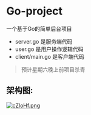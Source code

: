 # Go-project
一个基于Go的简单后台项目
* server.go 是服务端代码
* user.go 是用户操作逻辑代码
* client/main.go 是客户端代码

> 预计星期六晚上前项目杀青

## 架构图:
[![cZloHf.png](https://z3.ax1x.com/2021/04/01/cZloHf.png)](https://imgtu.com/i/cZloHf)
